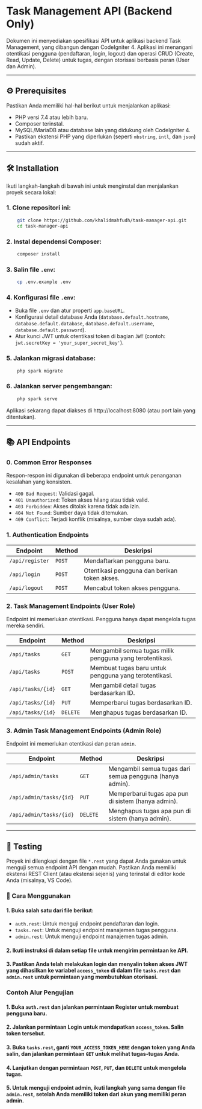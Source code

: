 # Task Management API (Backend Only)

Dokumen ini menyediakan spesifikasi API untuk aplikasi backend Task Management, yang dibangun dengan CodeIgniter 4. Aplikasi ini menangani otentikasi pengguna (pendaftaran, login, logout) dan operasi CRUD (Create, Read, Update, Delete) untuk tugas, dengan otorisasi berbasis peran (User dan Admin).

---

## ⚙️ Prerequisites 

Pastikan Anda memiliki hal-hal berikut untuk menjalankan aplikasi:

- PHP versi 7.4 atau lebih baru.
- Composer terinstal.
- MySQL/MariaDB atau database lain yang didukung oleh CodeIgniter 4.
- Pastikan ekstensi PHP yang diperlukan (seperti `mbstring`, `intl`, dan `json`) sudah aktif.
---

## 🛠️ Installation

Ikuti langkah-langkah di bawah ini untuk menginstal dan menjalankan proyek secara lokal:

### 1. Clone repositori ini:

```bash
    git clone https://github.com/khalidmahfudh/task-manager-api.git
    cd task-manager-api
```

### 2. Instal dependensi Composer:

```bash
    composer install
```

### 3. Salin file `.env`:

```bash
    cp .env.example .env
```

### 4. Konfigurasi file `.env`:

- Buka file `.env` dan atur properti `app.baseURL`.
- Konfigurasi detail database Anda (`database.default.hostname`, `database.default.database`, `database.default.username`, `database.default.password`).
- Atur kunci JWT untuk otentikasi token di bagian `JWT` (contoh: `jwt.secretKey = 'your_super_secret_key'`).

### 5. Jalankan migrasi database:

```bash
    php spark migrate
```

### 6. Jalankan server pengembangan:

```bash
    php spark serve
```

Aplikasi sekarang dapat diakses di http://localhost:8080 (atau port lain yang ditentukan).

---

## 📚 API Endpoints

### 0. Common Error Responses
Respon-respon ini digunakan di beberapa endpoint untuk penanganan kesalahan yang konsisten.

- `400 Bad Request`: Validasi gagal.
- `401 Unauthorized`: Token akses hilang atau tidak valid.
- `403 Forbidden`: Akses ditolak karena tidak ada izin.
- `404 Not Found`: Sumber daya tidak ditemukan.
- `409 Conflict`: Terjadi konflik (misalnya, sumber daya sudah ada).

### 1. Authentication Endpoints

| Endpoint | Method | Deskripsi |
|------|------|------|
| `/api/register` | `POST` | Mendaftarkan pengguna baru. |
| `/api/login` | `POST` | Otentikasi pengguna dan berikan token akses. |
| `/api/logout` | `POST` | Mencabut token akses pengguna. |

### 2. Task Management Endpoints (User Role)
Endpoint ini memerlukan otentikasi. Pengguna hanya dapat mengelola tugas mereka sendiri.

| Endpoint | Method | Deskripsi |
|------|------|------|
| `/api/tasks` | `GET` | Mengambil semua tugas milik pengguna yang terotentikasi. |
| `/api/tasks` | `POST` | Membuat tugas baru untuk pengguna yang terotentikasi. |
| `/api/tasks/{id}` | `GET` | Mengambil detail tugas berdasarkan ID. |
| `/api/tasks/{id}` | `PUT` | Memperbarui tugas berdasarkan ID. |
| `/api/tasks/{id}` | `DELETE` | Menghapus tugas berdasarkan ID. |

### 3. Admin Task Management Endpoints (Admin Role)
Endpoint ini memerlukan otentikasi dan peran `admin`.

| Endpoint | Method | Deskripsi |
|------|------|------|
| `/api/admin/tasks` | `GET` | Mengambil semua tugas dari semua pengguna (hanya admin). |
| `/api/admin/tasks/{id}` | `PUT` | Memperbarui tugas apa pun di sistem (hanya admin). |
| `/api/admin/tasks/{id}` | `DELETE` | Menghapus tugas apa pun di sistem (hanya admin). |

---

## 🧪 Testing

Proyek ini dilengkapi dengan file `*.rest` yang dapat Anda gunakan untuk menguji semua endpoint API dengan mudah. Pastikan Anda memiliki ekstensi REST Client (atau ekstensi sejenis) yang terinstal di editor kode Anda (misalnya, VS Code).

### 🚀 Cara Menggunakan
#### 1. Buka salah satu dari file berikut:
- `auth.rest`: Untuk menguji endpoint pendaftaran dan login.
- `tasks.rest`: Untuk menguji endpoint manajemen tugas pengguna.
- `admin.rest`: Untuk menguji endpoint manajemen tugas admin.

#### 2. Ikuti instruksi di dalam setiap file untuk mengirim permintaan ke API.
#### 3. Pastikan Anda telah melakukan login dan menyalin token akses JWT yang dihasilkan ke variabel `access_token` di dalam file `tasks.rest` dan `admin.rest` untuk permintaan yang membutuhkan otorisasi.

### Contoh Alur Pengujian
#### 1. Buka `auth.rest` dan jalankan permintaan Register untuk membuat pengguna baru.
#### 2. Jalankan permintaan Login untuk mendapatkan `access_token`. Salin token tersebut.
#### 3. Buka `tasks.rest`, ganti `YOUR_ACCESS_TOKEN_HERE` dengan token yang Anda salin, dan jalankan permintaan `GET` untuk melihat tugas-tugas Anda.
#### 4. Lanjutkan dengan permintaan `POST`, `PUT`, dan `DELETE` untuk mengelola tugas.
#### 5. Untuk menguji endpoint admin, ikuti langkah yang sama dengan file `admin.rest`, setelah Anda memiliki token dari akun yang memiliki peran admin.

